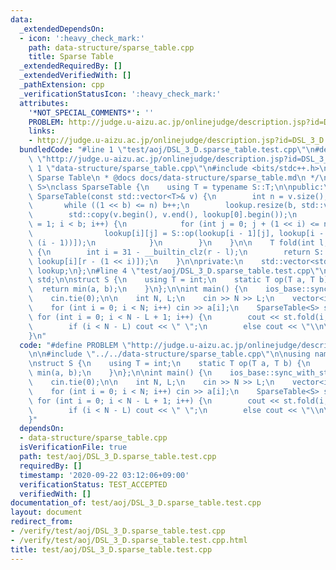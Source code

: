 ```yaml
---
data:
  _extendedDependsOn:
  - icon: ':heavy_check_mark:'
    path: data-structure/sparse_table.cpp
    title: Sparse Table
  _extendedRequiredBy: []
  _extendedVerifiedWith: []
  _pathExtension: cpp
  _verificationStatusIcon: ':heavy_check_mark:'
  attributes:
    '*NOT_SPECIAL_COMMENTS*': ''
    PROBLEM: http://judge.u-aizu.ac.jp/onlinejudge/description.jsp?id=DSL_3_D
    links:
    - http://judge.u-aizu.ac.jp/onlinejudge/description.jsp?id=DSL_3_D
  bundledCode: "#line 1 \"test/aoj/DSL_3_D.sparse_table.test.cpp\"\n#define PROBLEM\
    \ \"http://judge.u-aizu.ac.jp/onlinejudge/description.jsp?id=DSL_3_D\"\n\n#line\
    \ 1 \"data-structure/sparse_table.cpp\"\n#include <bits/stdc++.h>\n\n/*\n * @brief\
    \ Sparse Table\n * @docs docs/data-structure/sparse_table.md\n */\ntemplate <typename\
    \ S>\nclass SparseTable {\n    using T = typename S::T;\n\npublic:\n    explicit\
    \ SparseTable(const std::vector<T>& v) {\n        int n = v.size(), b = 0;\n \
    \       while ((1 << b) <= n) b++;\n        lookup.resize(b, std::vector<T>(n));\n\
    \        std::copy(v.begin(), v.end(), lookup[0].begin());\n        for (int i\
    \ = 1; i < b; i++) {\n            for (int j = 0; j + (1 << i) <= n; j++) {\n\
    \                lookup[i][j] = S::op(lookup[i - 1][j], lookup[i - 1][j + (1 <<\
    \ (i - 1))]);\n            }\n        }\n    }\n\n    T fold(int l, int r) const\
    \ {\n        int i = 31 - __builtin_clz(r - l);\n        return S::op(lookup[i][l],\
    \ lookup[i][r - (1 << i)]);\n    }\n\nprivate:\n    std::vector<std::vector<T>>\
    \ lookup;\n};\n#line 4 \"test/aoj/DSL_3_D.sparse_table.test.cpp\"\n\nusing namespace\
    \ std;\n\nstruct S {\n    using T = int;\n    static T op(T a, T b) {\n      \
    \  return min(a, b);\n    }\n};\n\nint main() {\n    ios_base::sync_with_stdio(false);\n\
    \    cin.tie(0);\n\n    int N, L;\n    cin >> N >> L;\n    vector<int> a(N);\n\
    \    for (int i = 0; i < N; i++) cin >> a[i];\n    SparseTable<S> st(a);\n   \
    \ for (int i = 0; i < N - L + 1; i++) {\n        cout << st.fold(i, i + L);\n\
    \        if (i < N - L) cout << \" \";\n        else cout << \"\\n\";\n    }\n\
    }\n"
  code: "#define PROBLEM \"http://judge.u-aizu.ac.jp/onlinejudge/description.jsp?id=DSL_3_D\"\
    \n\n#include \"../../data-structure/sparse_table.cpp\"\n\nusing namespace std;\n\
    \nstruct S {\n    using T = int;\n    static T op(T a, T b) {\n        return\
    \ min(a, b);\n    }\n};\n\nint main() {\n    ios_base::sync_with_stdio(false);\n\
    \    cin.tie(0);\n\n    int N, L;\n    cin >> N >> L;\n    vector<int> a(N);\n\
    \    for (int i = 0; i < N; i++) cin >> a[i];\n    SparseTable<S> st(a);\n   \
    \ for (int i = 0; i < N - L + 1; i++) {\n        cout << st.fold(i, i + L);\n\
    \        if (i < N - L) cout << \" \";\n        else cout << \"\\n\";\n    }\n\
    }"
  dependsOn:
  - data-structure/sparse_table.cpp
  isVerificationFile: true
  path: test/aoj/DSL_3_D.sparse_table.test.cpp
  requiredBy: []
  timestamp: '2020-09-22 03:12:06+09:00'
  verificationStatus: TEST_ACCEPTED
  verifiedWith: []
documentation_of: test/aoj/DSL_3_D.sparse_table.test.cpp
layout: document
redirect_from:
- /verify/test/aoj/DSL_3_D.sparse_table.test.cpp
- /verify/test/aoj/DSL_3_D.sparse_table.test.cpp.html
title: test/aoj/DSL_3_D.sparse_table.test.cpp
---
```


